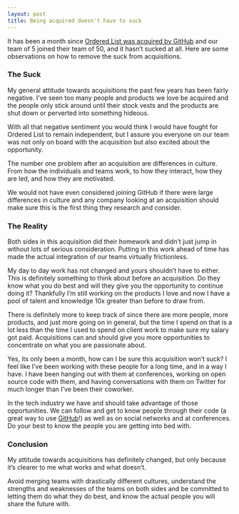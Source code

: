 ```yaml
---
layout: post
title: Being acquired doesn't have to suck
---
```


It has been a month since [Ordered List was acquired by
GitHub](https://github.com/blog/993-ordered-list-is-a-githubber) and our
team of 5 joined their team of 50, and it hasn’t sucked at all. Here are
some observations on how to remove the suck from acquisitions.

### The Suck

My general attitude towards acquisitions the past few years has been
fairly negative. I’ve seen too many people and products we love be
acquired and the people only stick around until their stock vests and
the products are shut down or perverted into something hideous.

With all that negative sentiment you would think I would have fought for
Ordered List to remain independent, but I assure you everyone on our
team was not only on board with the acquisition but also excited about
the opportunity.

The number one problem after an acquisition are differences in culture.
From how the individuals and teams work, to how they interact, how they
are led, and how they are motivated.

We would not have even considered joining GitHub if there were large
differences in culture and any company looking at an acquisition should
make sure this is the first thing they research and consider.

### The Reality

Both sides in this acquisition did their homework and didn’t just jump
in without lots of serious consideration. Putting in this work ahead of
time has made the actual integration of our teams virtually
frictionless.

My day to day work has not changed and yours shouldn’t have to either.
This is definitely something to think about before an acquisition. Do
they know what you do best and will they give you the opportunity to
continue doing it? Thankfully I’m still working on the products I love
and now I have a pool of talent and knowledge 10x greater than before to
draw from.

There is definitely more to keep track of since there are more people,
more products, and just more going on in general, but the time I spend
on that is a lot less than the time I used to spend on client work to
make sure my salary got paid. Acquisitions can and should give you more
opportunities to concentrate on what you are passionate about.

Yes, its only been a month, how can I be sure this acquisition won’t
suck? I feel like I’ve been working with these people for a long time,
and in a way I have. I have been hanging out with them at conferences,
working on open source code with them, and having conversations with
them on Twitter for much longer than I’ve been their coworker.

In the tech industry we have and should take advantage of those
opportunities. We can follow and get to know people through their code
(a great way to use [GitHub](http://github.com)!) as well as on social
networks and at conferences. Do your best to know the people you are
getting into bed with.

### Conclusion

My attitude towards acquisitions has definitely changed, but only
because it’s clearer to me what works and what doesn’t.

Avoid merging teams with drastically different cultures, understand the
strengths and weaknesses of the teams on both sides and be committed to
letting them do what they do best, and know the actual people you will
share the future with.
